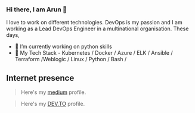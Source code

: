 ### Hi there,  I am Arun 👋
I love to work on different technologies. DevOps is my passion and I am working as a Lead DevOps Engineer in a multinational organisation. These days,

- 🔭 I’m currently working on python skills
- 🌱 My Tech Stack - Kubernetes / Docker / Azure / ELK / Ansible / Terraform /Weblogic / Linux / Python / Bash / 


## Internet presence

> Here's my [medium](https://medium.com/@arunksingh16) profile.

> Here's my [DEV.TO](https://dev.to/arunksingh16) profile.





<!--
**arunksingh16/arunksingh16** is a ✨ _special_ ✨ repository because its `README.md` (this file) appears on your GitHub profile.

Here are some ideas to get you started:

- 🔭 I’m currently working on ...
- 🌱 I’m currently learning ...
- 👯 I’m looking to collaborate on ...
- 🤔 I’m looking for help with ...
- 💬 Ask me about ...
- 📫 How to reach me: ...
- 😄 Pronouns: ...
- ⚡ Fun fact: ...
-->
